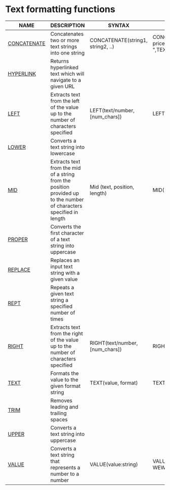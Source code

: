 # Text formatting functions

<table><thead><tr><th width="207">NAME</th><th width="510">DESCRIPTION</th><th data-hidden>SYNTAX</th><th data-hidden>EXAMPLE</th><th data-hidden>EXPLANATION</th></tr></thead><tbody><tr><td><a href="concatenate.md">CONCATENATE</a></td><td>Concatenates two or more text strings into one string</td><td>CONCATENATE(string1, string2, ..)</td><td>CONCATENATE("Today's price is ",TEXT(6000,"$###,###.00"))</td><td>Will return "Today's price is $6,000</td></tr><tr><td><a href="hyperlink.md">HYPERLINK</a></td><td>Returns hyperlinked text which will navigate to a given URL</td><td></td><td></td><td></td></tr><tr><td><a href="left.md">LEFT</a></td><td>Extracts text from the left of the value up to the number of characters specified</td><td>LEFT(text/number, [num_chars])</td><td>LEFT([Full Name],4)</td><td>When field Full Name has values such as Johny Rivers, this will return John</td></tr><tr><td><a href="lower.md">LOWER</a></td><td>Converts a text string into lowercase</td><td></td><td></td><td></td></tr><tr><td><a href="mid.md">MID</a></td><td>Extracts text from the mid of a string from the position provided up to the number of characters specified in length</td><td>Mid (text, position, length)</td><td>MID([Full Name],0,7)</td><td>When field Full Name has values such as Johny Rivers, this will return Johny R</td></tr><tr><td><a href="proper.md">PROPER</a></td><td>Converts the first character of a text string into uppercase</td><td></td><td></td><td></td></tr><tr><td><a href="replace.md">REPLACE</a></td><td>Replaces an input text string with a given value</td><td></td><td></td><td></td></tr><tr><td><a href="rept.md">REPT</a></td><td>Repeats a given text string a specified number of times</td><td></td><td></td><td></td></tr><tr><td><a href="right.md">RIGHT</a></td><td>Extracts text from the right of the value up to the number of characters specified</td><td>RIGHT(text/number, [num_chars])</td><td>RIGHT([Full Name],6)</td><td>When field Full Name has values such as Johny Rivers, this will return Rivers</td></tr><tr><td><a href="text.md">TEXT</a></td><td>Formats the value to the given format string</td><td>TEXT(value, format)</td><td>TEXT(6000,"$###,###.00")</td><td>Will return $6,000</td></tr><tr><td><a href="trim.md">TRIM</a></td><td>Removes leading and trailing spaces</td><td></td><td></td><td></td></tr><tr><td><a href="upper.md">UPPER</a></td><td>Converts a text string into uppercase</td><td></td><td></td><td></td></tr><tr><td><a href="value.md">VALUE</a></td><td>Converts a text string that represents a number to a number</td><td>VALUE(value:string)</td><td>VALUE(MID”ABC-123-WEW”,5,3))</td><td>Returns “123” as number</td></tr></tbody></table>

